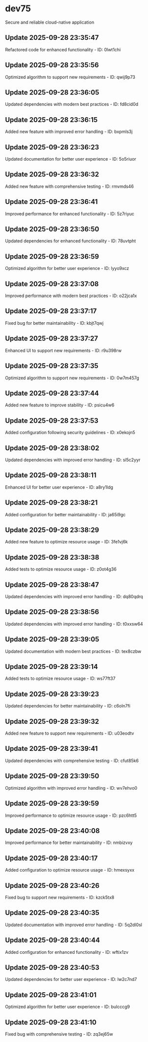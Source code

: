 # dev75
Secure and reliable cloud-native application

## Update 2025-09-28 23:35:47
Refactored code for enhanced functionality - ID: 0lwt1chi


## Update 2025-09-28 23:35:56
Optimized algorithm to support new requirements - ID: qwij9p73


## Update 2025-09-28 23:36:05
Updated dependencies with modern best practices - ID: fd8cid0d


## Update 2025-09-28 23:36:15
Added new feature with improved error handling - ID: bxpmls3j


## Update 2025-09-28 23:36:23
Updated documentation for better user experience - ID: 5o5riuor


## Update 2025-09-28 23:36:32
Added new feature with comprehensive testing - ID: rmvmds46


## Update 2025-09-28 23:36:41
Improved performance for enhanced functionality - ID: 5z7riyuc


## Update 2025-09-28 23:36:50
Updated dependencies for enhanced functionality - ID: 78uvtpht


## Update 2025-09-28 23:36:59
Optimized algorithm for better user experience - ID: lyyo9xcz


## Update 2025-09-28 23:37:08
Improved performance with modern best practices - ID: o22jca1x


## Update 2025-09-28 23:37:17
Fixed bug for better maintainability - ID: kbjt7qwj


## Update 2025-09-28 23:37:27
Enhanced UI to support new requirements - ID: r9u398rw


## Update 2025-09-28 23:37:35
Optimized algorithm to support new requirements - ID: 0w7m457g


## Update 2025-09-28 23:37:44
Added new feature to improve stability - ID: psicu4w6


## Update 2025-09-28 23:37:53
Added configuration following security guidelines - ID: x0ekojn5


## Update 2025-09-28 23:38:02
Updated dependencies with improved error handling - ID: sl5c2yyr


## Update 2025-09-28 23:38:11
Enhanced UI for better user experience - ID: a8ry1ldg


## Update 2025-09-28 23:38:21
Added configuration for better maintainability - ID: ja65i9gc


## Update 2025-09-28 23:38:29
Added new feature to optimize resource usage - ID: 3fe1vj6k


## Update 2025-09-28 23:38:38
Added tests to optimize resource usage - ID: z0ot4g36


## Update 2025-09-28 23:38:47
Updated dependencies with improved error handling - ID: dq80qdrq


## Update 2025-09-28 23:38:56
Updated dependencies with improved error handling - ID: t0xxsw64


## Update 2025-09-28 23:39:05
Updated documentation with modern best practices - ID: tex8czbw


## Update 2025-09-28 23:39:14
Added tests to optimize resource usage - ID: ws77ft37


## Update 2025-09-28 23:39:23
Updated dependencies for better maintainability - ID: c6oln7fi


## Update 2025-09-28 23:39:32
Added new feature to support new requirements - ID: u03eodtv


## Update 2025-09-28 23:39:41
Updated dependencies with comprehensive testing - ID: cfut85k6


## Update 2025-09-28 23:39:50
Optimized algorithm with improved error handling - ID: wv7ehvo0


## Update 2025-09-28 23:39:59
Improved performance to optimize resource usage - ID: pzc6htt5


## Update 2025-09-28 23:40:08
Improved performance for better maintainability - ID: nmbizvxy


## Update 2025-09-28 23:40:17
Added configuration to optimize resource usage - ID: hmexsyxx


## Update 2025-09-28 23:40:26
Fixed bug to support new requirements - ID: kzck5tx8


## Update 2025-09-28 23:40:35
Updated documentation with improved error handling - ID: 5q2dl0sl


## Update 2025-09-28 23:40:44
Added configuration for enhanced functionality - ID: wftix1zv


## Update 2025-09-28 23:40:53
Updated dependencies for better user experience - ID: lw2c7nd7


## Update 2025-09-28 23:41:01
Optimized algorithm for better user experience - ID: bulcccg9


## Update 2025-09-28 23:41:10
Fixed bug with comprehensive testing - ID: zq3ej65w

